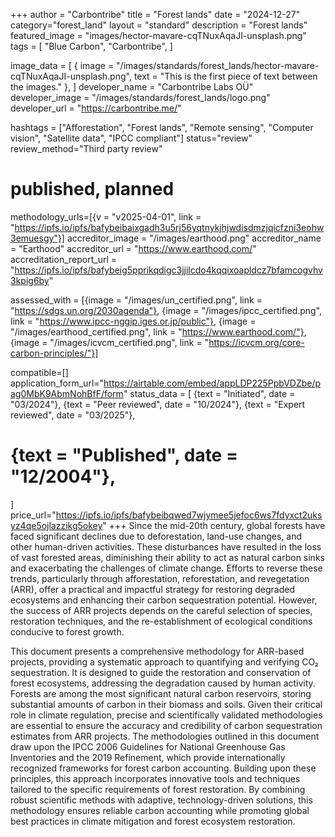 +++
author = "Carbontribe"
title = "Forest lands"
date = "2024-12-27"
category="forest_land"
layout = "standard"
description = "Forest lands"
featured_image = "images/hector-mavare-cqTNuxAqaJI-unsplash.png"
tags = [
    "Blue Carbon",
    "Carbontribe",
]

image_data = [
  { image = "/images/standards/forest_lands/hector-mavare-cqTNuxAqaJI-unsplash.png", text = "This is the first piece of text between the images." },
]
developer_name = "Carbontribe Labs OÜ"
developer_image = "/images/standards/forest_lands/logo.png"
developer_url = "https://carbontribe.me/"

hashtags = ["Afforestation", "Forest lands", "Remote sensing", "Computer vision", "Satellite data", "IPCC compliant"]
status="review"
review_method="Third party review"
# published, planned

methodology_urls=[{v = "v2025-04-01", link = "https://ipfs.io/ipfs/bafybeibaixgadh3u5rj56yqtnykjhjwdisdmzjqicfzni3eohw3emuesgy"}]
accreditor_image = "/images/earthood.png"
accreditor_name = "Earthood"
accreditor_url = "https://www.earthood.com/"
accreditation_report_url = "https://ipfs.io/ipfs/bafybeig5pprikqdigc3jjilcdo4kqqixoapldcz7bfamcogvhv3kpig6by"

assessed_with = [{image = "/images/un_certified.png", link = "https://sdgs.un.org/2030agenda"}, {image = "/images/ipcc_certified.png", link = "https://www.ipcc-nggip.iges.or.jp/public"}, {image = "/images/earthood_certified.png", link = "https://www.earthood.com/"}, {image = "/images/icvcm_certified.png", link = "https://icvcm.org/core-carbon-principles/"}]

compatible=[]
application_form_url="https://airtable.com/embed/appLDP225PpbVDZbe/pag0MbK9AbmNohBfF/form"
status_data = [
  {text = "Initiated", date = "03/2024"},
  {text = "Peer reviewed", date = "10/2024"},
  {text = "Expert reviewed", date = "03/2025"},
  # {text = "Published", date = "12/2004"},
]
price_url="https://ipfs.io/ipfs/bafybeibqwed7wjymee5jefoc6ws7fdyxct2uksyz4qe5ojlazzikg5okey"
+++
Since the mid-20th century, global forests have faced significant declines due to deforestation, land-use changes, and other human-driven activities. These disturbances have resulted in the loss of vast forested areas, diminishing their ability to act as natural carbon sinks and exacerbating the challenges of climate change. Efforts to reverse these trends, particularly through afforestation, reforestation, and revegetation (ARR), offer a practical and impactful strategy for restoring degraded ecosystems and enhancing their carbon sequestration potential. However, the success of ARR projects depends on the careful selection of species, restoration techniques, and the re-establishment of ecological conditions conducive to forest growth.

This document presents a comprehensive methodology for ARR-based projects, providing a systematic approach to quantifying and verifying CO₂ sequestration. It is designed to guide the restoration and conservation of forest ecosystems, addressing the degradation caused by human activity. Forests are among the most significant natural carbon reservoirs, storing substantial amounts of carbon in their biomass and soils. Given their critical role in climate regulation, precise and scientifically validated methodologies are essential to ensure the accuracy and credibility of carbon sequestration estimates from ARR projects.
The methodologies outlined in this document draw upon the IPCC 2006 Guidelines for National Greenhouse Gas Inventories and the 2019 Refinement, which provide internationally recognized frameworks for forest carbon accounting. Building upon these principles, this approach incorporates innovative tools and techniques tailored to the specific requirements of forest restoration. By combining robust scientific methods with adaptive, technology-driven solutions, this methodology ensures reliable carbon accounting while promoting global best practices in climate mitigation and forest ecosystem restoration.
